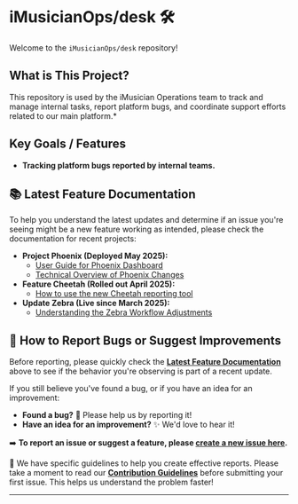 # iMusicianOps/desk 🛠️

Welcome to the `iMusicianOps/desk` repository!

## What is This Project?

This repository is used by the iMusician Operations team to track and manage internal tasks, report platform bugs, and coordinate support efforts related to our main platform.*

## Key Goals / Features

* **Tracking platform bugs reported by internal teams.**

## 📚 Latest Feature Documentation

To help you understand the latest updates and determine if an issue you're seeing might be a new feature working as intended, please check the documentation for recent projects:

* **Project Phoenix (Deployed May 2025):**
    * [User Guide for Phoenix Dashboard](https://your-company-wiki.com/phoenix-dashboard-guide)
    * [Technical Overview of Phoenix Changes](https://your-company-wiki.com/phoenix-tech-overview)
* **Feature Cheetah (Rolled out April 2025):**
    * [How to use the new Cheetah reporting tool](https://docs.google.com/document/d/your-doc-id-here)
* **Update Zebra (Live since March 2025):**
    * [Understanding the Zebra Workflow Adjustments](https://your-internal-sharepoint.com/zebra-workflow)

## 📄 How to Report Bugs or Suggest Improvements

Before reporting, please quickly check the **[Latest Feature Documentation](#-latest-feature-documentation)** above to see if the behavior you're observing is part of a recent update.

If you still believe you've found a bug, or if you have an idea for an improvement:

* **Found a bug?** 🐞 Please help us by reporting it!
* **Have an idea for an improvement?** ✨ We'd love to hear it!

➡️ **To report an issue or suggest a feature, please [create a new issue here](https://github.com/iMusicianOps/desk/issues/new/choose).**

📖 We have specific guidelines to help you create effective reports. Please take a moment to read our **[Contribution Guidelines](CONTRIBUTING.md)** before submitting your first issue. This helps us understand the problem faster!

---

